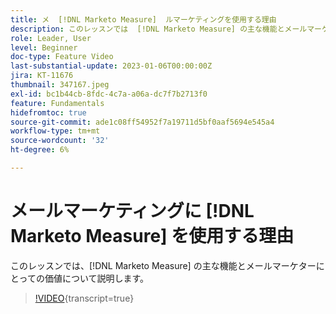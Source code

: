 ```yaml
---
title: メ  [!DNL Marketo Measure]  ルマーケティングを使用する理由
description: このレッスンでは  [!DNL Marketo Measure] の主な機能とメールマーケターにとっての価値について説明します。
role: Leader, User
level: Beginner
doc-type: Feature Video
last-substantial-update: 2023-01-06T00:00:00Z
jira: KT-11676
thumbnail: 347167.jpeg
exl-id: bc1b44cb-8fdc-4c7a-a06a-dc7f7b2713f0
feature: Fundamentals
hidefromtoc: true
source-git-commit: ade1c08ff54952f7a19711d5bf0aaf5694e545a4
workflow-type: tm+mt
source-wordcount: '32'
ht-degree: 6%

---
```


# メールマーケティングに [!DNL Marketo Measure] を使用する理由

このレッスンでは、[!DNL Marketo Measure] の主な機能とメールマーケターにとっての価値について説明します。

>[!VIDEO](https://video.tv.adobe.com/v/347167/?learn=on){transcript=true}
